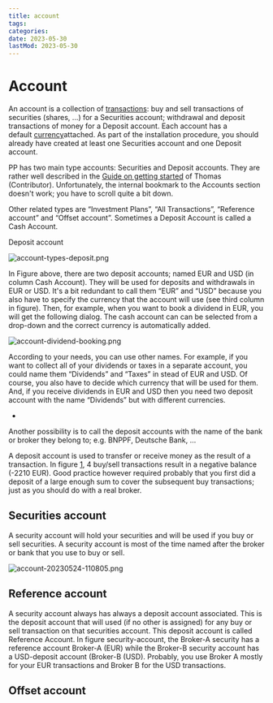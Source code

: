 ```yaml
---
title: account
tags:
categories:
date: 2023-05-30
lastMod: 2023-05-30
---
```

# Account

An account is a collection of [transactions](http://localhost:8800/doku.php?id=pp:transaction): buy and sell transactions of securities (shares, …) for a Securities account; withdrawal and deposit transactions of money for a Deposit account. Each account has a default [currency]()attached. As part of the installation procedure, you should already have created at least one Securities account and one Deposit account.

PP has two main type accounts: Securities and Deposit accounts. They are rather well described in the [Guide on getting started]([https://forum.portfolio-performance.info/t/guide-on-getting-started/5390#accounts-6]) of Thomas (Contributor). Unfortunately, the internal bookmark to the Accounts section doesn't work; you have to scroll quite a bit down.

Other related types are “Investment Plans”, “All Transactions”, “Reference account” and “Offset account”. Sometimes a Deposit Account is called a Cash Account.

Deposit account

![account-types-deposit.png](/assets/account-types-deposit_1685198463475_0.png)

In Figure above, there are two deposit accounts; named EUR and USD (in column Cash Account). They will be used for deposits and withdrawals in EUR or USD. It's a bit redundant to call them “EUR” and “USD” because you also have to specify the currency that the account will use (see third column in figure). Then, for example, when you want to book a dividend in EUR, you will get the following dialog. The cash account can can be selected from a drop-down and the correct currency is automatically added.

![account-dividend-booking.png](/assets/account-dividend-booking_1685198677334_0.png)

According to your needs, you can use other names. For example, if you want to collect all of your dividends or taxes in a separate account, you could name them “Dividends” and “Taxes” in stead of EUR and USD. Of course, you also have to decide which currency that will be used for them. And, if you receive dividends in EUR and USD then you need two deposit account with the name “Dividends” but with different currencies.

  + 

Another possibility is to call the deposit accounts with the name of the bank or broker they belong to; e.g. BNPPF, Deutsche Bank, …

A deposit account is used to transfer or receive money as the result of a transaction. In figure [1](http://localhost:8800/doku.php?id=pp:account&do=edit#deposit-account), 4 buy/sell transactions result in a negative balance (-2210 EUR). Good practice however required probably that you first did a deposit of a large enough sum to cover the subsequent buy transactions; just as you should do with a real broker.

## Securities account

A security account will hold your securities and will be used if you buy or sell securities. A security account is most of the time named after the broker or bank that you use to buy or sell.

![account-20230524-110805.png](/assets/account-20230524-110805_1685198579909_0.png)

## Reference account

A security account always has always a deposit account associated. This is the deposit account that will used (if no other is assigned) for any buy or sell transaction on that securities account. This deposit account is called Reference Account. In figure security-account, the Broker-A security has a reference account Broker-A (EUR) while the Broker-B security account has a USD-deposit account (Broker-B (USD). Probably, you use Broker A mostly for your EUR transactions and Broker B for the USD transactions.

## Offset account
